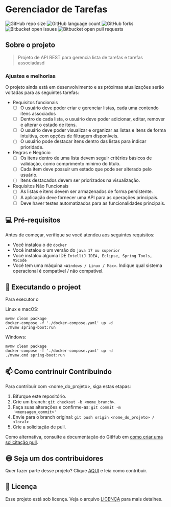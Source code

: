 # Gerenciador de Tarefas

![GitHub repo size](https://img.shields.io/github/repo-size/iuricode/README-template?style=for-the-badge)
![GitHub language count](https://img.shields.io/github/languages/count/iuricode/README-template?style=for-the-badge)
![GitHub forks](https://img.shields.io/github/forks/iuricode/README-template?style=for-the-badge)
![Bitbucket open issues](https://img.shields.io/bitbucket/issues/iuricode/README-template?style=for-the-badge)
![Bitbucket open pull requests](https://img.shields.io/bitbucket/pr-raw/iuricode/README-template?style=for-the-badge)

## Sobre o projeto

> Projeto de API REST para gerencia lista de tarefas e tarefas associadasd

### Ajustes e melhorias

O projeto ainda está em desenvolvimento e as próximas atualizações serão voltadas para as seguintes tarefas:

- Requisitos funcionais
    - [ ] O usuário deve poder criar e gerenciar listas, cada uma contendo itens associados
    - [ ] Dentro de cada lista, o usuário deve poder adicionar, editar, remover e alterar o estado de itens.
    - [ ] O usuário deve poder visualizar e organizar as listas  e itens de forma intuitiva, com opções de filtragem disponíveis.
    - [ ]  O usuário pode destacar itens dentro das listas para indicar prioridade.
- Regras e Negócio
  - [ ] Os itens dentro de uma lista devem seguir critérios básicos de validação, como comprimento mínimo do título.
  - [ ] Cada item deve possuir um estado que pode ser alterado pelo usuário.
  - [ ]  Itens destacados devem ser priorizados na visualização.
- Requisitos Não Funcionais
  - [ ] As listas e itens devem ser armazenados de forma persistente.
  - [ ] A aplicação deve fornecer uma API para as operações principais.
  - [ ] Deve haver testes automatizados para as funcionalidades principais.

## 💻 Pré-requisitos

Antes de começar, verifique se você atendeu aos seguintes requisitos:

- Você instalou o de `docker`
- Você instalou o um versão do `java 17 ou superior`
- Você instalou alguma IDE `IntelliJ IDEA, Eclipse, Spring Tools, VSCode`
- Você tem uma máquina `<Windows / Linux / Mac>`. Indique qual sistema operacional é compatível / não compatível.

## 🚀 Executando o projeot

Para executor o 

Linux e macOS:

```
mvmw clean package
docker-compose -f './docker-compose.yaml' up -d
./mvmw spring-boot:run

```

Windows:

```
mvmw clean package
docker-compose -f './docker-compose.yaml' up -d
./mvmw.cmd spring-boot:run
```

## 📫 Como contrinuir Contribuindo

Para contribuir com <nome_do_projeto>, siga estas etapas:

1. Bifurque este repositório.
2. Crie um branch: `git checkout -b <nome_branch>`.
3. Faça suas alterações e confirme-as: `git commit -m '<mensagem_commit>'`
4. Envie para o branch original: `git push origin <nome_do_projeto> / <local>`
5. Crie a solicitação de pull.

Como alternativa, consulte a documentação do GitHub em [como criar uma solicitação pull](https://help.github.com/en/github/collaborating-with-issues-and-pull-requests/creating-a-pull-request).

## 😄 Seja um dos contribuidores

Quer fazer parte desse projeto? Clique [AQUI](CONTRIBUTING.md) e leia como contribuir.

## 📝 Licença

Esse projeto está sob licença. Veja o arquivo [LICENÇA](LICENSE.md) para mais detalhes.